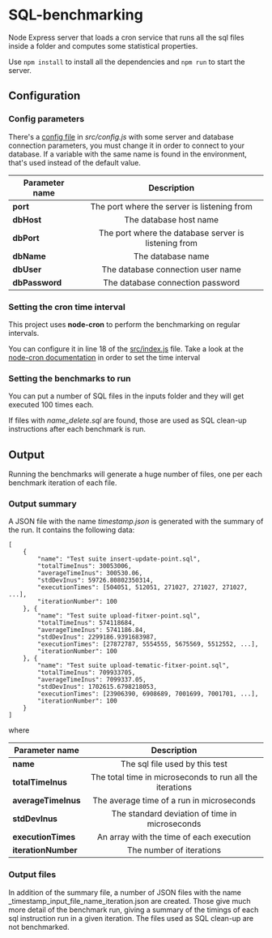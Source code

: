 # SQL-benchmarking

Node Express server that loads a cron service that runs all the sql files inside a folder and computes some statistical properties.

Use `npm install` to install all the dependencies and `npm run` to start the server.

## Configuration
### Config parameters
There's a [config file](./src/config.js) in _src/config.js_ with some server and database connection parameters, you must change it in order to connect to your database. If a variable with the same name is found in the environment, that's used instead of the default value.

| Parameter name        | Description           |
| ------------- |:-------------:|
| __port__ | The port where the server is listening from |
| __dbHost__ | The database host name |
| __dbPort__ | The port where the database server is listening from |
| __dbName__ | The database name |
| __dbUser__ | The database connection user name |
| __dbPassword__ | The database connection password |

### Setting the cron time interval
This project uses __node-cron__ to perform the benchmarking on regular intervals. 

You can configure it in line 18 of the [src/index.js](./src/index.js) file.
Take a look at the [node-cron documentation](https://www.npmjs.com/package/node-cron) in order to set the time interval

### Setting the benchmarks to run
You can put a number of SQL files in the inputs folder and they will get executed 100 times each. 

If files with _name_delete.sql_ are found, those are used as SQL clean-up instructions after each benchmark is run.

## Output
Running the benchmarks will generate a huge number of files, one per each benchmark iteration of each file. 

### Output summary
A JSON file with the name _timestamp.json_ is generated with the summary of the run. It contains the following data:
```
[
	{
		"name": "Test suite insert-update-point.sql",
		"totalTimeInus": 30053006,
		"averageTimeInus": 300530.06,
		"stdDevInus": 59726.80802350314,
		"executionTimes": [504051, 512051, 271027, 271027, 271027, ...],
		"iterationNumber": 100
	}, {
		"name": "Test suite upload-fitxer-point.sql",
		"totalTimeInus": 574118684,
		"averageTimeInus": 5741186.84,
		"stdDevInus": 2299186.9391683987,
		"executionTimes": [27872787, 5554555, 5675569, 5512552, ...],
		"iterationNumber": 100
	}, {
		"name": "Test suite upload-tematic-fitxer-point.sql",
		"totalTimeInus": 709933705,
		"averageTimeInus": 7099337.05,
		"stdDevInus": 1702615.6798218053,
		"executionTimes": [23906390, 6908689, 7001699, 7001701, ...],
		"iterationNumber": 100
	}
]
```
where 

| Parameter name        | Description           |
| ------------- |:-------------:|
| __name__ | The sql file used by this test |
| __totalTimeInus__ | The total time in microseconds to run all the iterations |
| __averageTimeInus__ | The average time of a run in microseconds  |
| __stdDevInus__ | The standard deviation of time in microseconds |
| __executionTimes__ | An array with the time of each execution |
| __iterationNumber__ | The number of iterations |

### Output files
In addition of the summary file, a number of JSON files with the name _timestamp_input_file_name_iteration.json are created. Those give much more detail of the benchmark run, giving a summary of the timings of each sql instruction run in a given iteration. The files used as SQL clean-up are not benchmarked.
